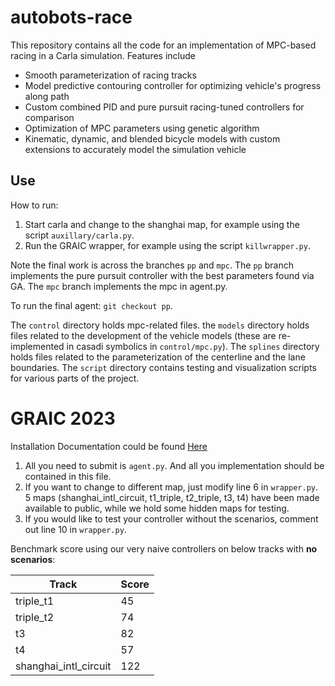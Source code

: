 # autobots-race
This repository contains all the code for an implementation of MPC-based racing in a Carla simulation. Features include
- Smooth parameterization of racing tracks
- Model predictive contouring controller for optimizing vehicle's progress along path
- Custom combined PID and pure pursuit racing-tuned controllers for comparison
- Optimization of MPC parameters using genetic algorithm
- Kinematic, dynamic, and blended bicycle models with custom extensions to accurately model the simulation vehicle

## Use
How to run:
1. Start carla and change to the shanghai map, for example using the script `auxillary/carla.py`. 
2. Run the GRAIC wrapper, for example using the script `killwrapper.py`.

Note the final work is across the branches `pp` and `mpc`. The `pp` branch implements the pure
pursuit controller with the best parameters found via GA. The `mpc` branch implements the mpc in 
agent.py. 

To run the final agent: `git checkout pp`.

The `control` directory holds mpc-related files. the `models` directory holds files related
to the development of the vehicle models (these are re-implemented in casadi symbolics in 
`control/mpc.py`). The `splines` directory holds files related to the parameterization of
the centerline and the lane boundaries. The `script` directory contains testing and visualization
scripts for various parts of the project.

# GRAIC 2023
Installation Documentation could be found [Here](https://docs.google.com/document/d/1O0thKd-WcQzPpEvyfJZmjEr0xCWvgUkzzftlyZxOi_A/edit?usp=sharing)

1. All you need to submit is `agent.py`. And all you implementation should be contained in this file.
2. If you want to change to different map, just modify line 6 in `wrapper.py`. 5 maps (shanghai_intl_circuit, t1_triple, t2_triple, t3, t4) have been made available to public, while we hold some hidden maps for testing.
3. If you would like to test your controller without the scenarios, comment out line 10 in `wrapper.py`.

Benchmark score using our very naive controllers on below tracks with **no scenarios**:

| Track | Score|
|-----|--------|
| triple_t1 | 45 |
| triple_t2 | 74 |
| t3 | 82 |
| t4 | 57 |
| shanghai_intl_circuit | 122 |
